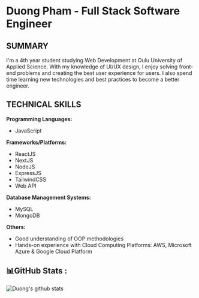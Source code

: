 # Duong Pham - Full Stack Software Engineer

## SUMMARY

I'm a 4th year student studying Web Development at Oulu University of Applied Science. With my knowledge of UI/UX design, I enjoy solving front-end problems and creating the best user experience for users. I also spend time learning new technologies and best practices to become a better engineer.

## TECHNICAL SKILLS

**Programming Languages:**

- JavaScript

**Frameworks/Platforms:**

- ReactJS
- NextJS
- NodeJS
- ExpressJS
- TailwindCSS
- Web API

**Database Management Systems:**

- MySQL
- MongoDB

**Others:**

- Good understanding of OOP methodologies
- Hands-on experience with Cloud Computing Platforms: AWS, Microsoft Azure & Google Cloud Platform

## 📊GitHub Stats :

![Duong's github stats](https://github-readme-stats-git-masterrstaa-rickstaa.vercel.app/api?username=onyxzz&show_icons=true&theme=tokyonight&hide=contribs,prs,issues)
